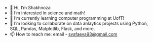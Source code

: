- 👋 Hi, I’m Shakhnoza
- 👀 I’m interested in science and math!
- 🌱 I’m currently learning computer programming at UofT! 
- 💞️ I’m looking to collaborate on data anlaytics projects using Python, SQL, Pandas, Matplotlib, Flask, and more. 
- 📫 How to reach me: email - svafaeva93@gmail.com

<!---
svafaeva93/svafaeva93 is a ✨ special ✨ repository because its `README.md` (this file) appears on your GitHub profile.
You can click the Preview link to take a look at your changes.
--->
